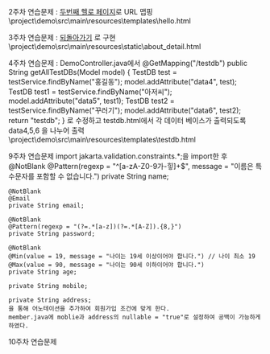 2주차 연습문제 : <a href="hello2.html">두번째 헬로 페이지</a>로 URL 맵핑
\project\demo\src\main\resources\templates\hello.html

3주차 연습문제 : <a class="btn btn-primary py-3 px-5" href="index.html">되돌아가기</a> 로 구현
\project\demo\src\main\resources\static\about_detail.html

4주차 연습문제 : DemoController.java에서 
@GetMapping("/testdb")
    public String getAllTestDBs(Model model) {
        TestDB test = testService.findByName("홍길동");
        model.addAttribute("data4", test);
        TestDB test1 = testService.findByName("아저씨");
        model.addAttribute("data5", test1);
        TestDB test2 = testService.findByName("꾸러기");
        model.addAttribute("data6", test2);
        return "testdb";
    }
로 수정하고 testdb.html에서 각 데이터 베이스가 출력되도록 data4,5,6 을 나누어 출력
\project\demo\src\main\resources\templates\testdb.html


9주차 연습문제
import jakarta.validation.constraints.*;을 import한 후
    @NotBlank
    @Pattern(regexp = "^[a-zA-Z0-9가-힣]+$", message = "이름은 특수문자를 포함할 수 없습니다.")
    private String name;

    @NotBlank
    @Email
    private String email;

    @NotBlank
    @Pattern(regexp = "(?=.*[a-z])(?=.*[A-Z]).{8,}")
    private String password;

    @NotBlank
    @Min(value = 19, message = "나이는 19세 이상이어야 합니다.") // 나이 최소 19
    @Max(value = 90, message = "나이는 90세 이하이어야 합니다.")
    private String age;

    private String mobile;
    
    private String address;
    을 통해 어노테이션을 추가하여 회원가입 조건에 맞게 한다. 
    member.java에 moblie과 address의 nullable = "true"로 설정하여 공백이 가능하게 하였다.

10주차 연습문제

